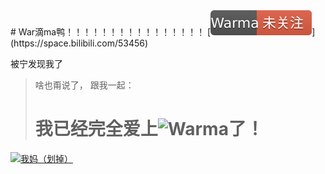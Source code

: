 <title>War滴ma鸭</title>
# War滴ma鸭！！！！！！！！！！！！！！！！
[<img src="/n.svg" alt="未关注" id="tag">](https://space.bilibili.com/53456)

被宁发现我了
> 啥也甭说了， 跟我一起：
> # 我已经完全爱上![Warma](https://i1.hdslb.com/bfs/face/32a43710a69155a5a90441ebedb6c05b63d2fd98.jpg_32x32.jpg "Warma")了！

[![我妈（划掉）](https://i1.hdslb.com/bfs/face/32a43710a69155a5a90441ebedb6c05b63d2fd98.jpg_256x256.jpg)](https://space.bilibili.com/53456)

<script src="https://cdn.bootcss.com/jquery/3.4.1/jquery.min.js"></script>
<script>
(function(){$.ajax({url: 'http://biliapi.fachep.com/x/space/acc/info?mid=53456&jsonp=jsonp',success: function(j){if (j.code==0 && j.data.is_followed==true) {$('#tag')[0].src='/y.svg';$('#tag')[0].alt='已关注';}}})})();
</script>
